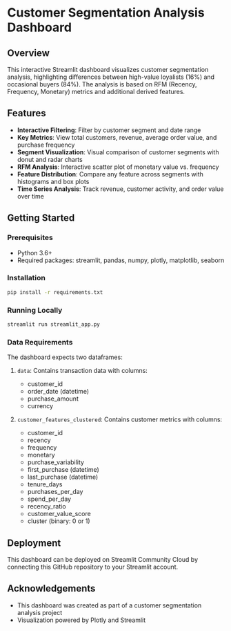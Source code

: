 # Customer Segmentation Analysis Dashboard

## Overview
This interactive Streamlit dashboard visualizes customer segmentation analysis, highlighting differences between high-value loyalists (16%) and occasional buyers (84%). The analysis is based on RFM (Recency, Frequency, Monetary) metrics and additional derived features.

## Features
- **Interactive Filtering**: Filter by customer segment and date range
- **Key Metrics**: View total customers, revenue, average order value, and purchase frequency
- **Segment Visualization**: Visual comparison of customer segments with donut and radar charts
- **RFM Analysis**: Interactive scatter plot of monetary value vs. frequency
- **Feature Distribution**: Compare any feature across segments with histograms and box plots
- **Time Series Analysis**: Track revenue, customer activity, and order value over time

## Getting Started

### Prerequisites
- Python 3.6+
- Required packages: streamlit, pandas, numpy, plotly, matplotlib, seaborn

### Installation
```bash
pip install -r requirements.txt
```

### Running Locally
```bash
streamlit run streamlit_app.py
```

### Data Requirements
The dashboard expects two dataframes:
1. `data`: Contains transaction data with columns:
   - customer_id
   - order_date (datetime)
   - purchase_amount
   - currency

2. `customer_features_clustered`: Contains customer metrics with columns:
   - customer_id
   - recency
   - frequency
   - monetary
   - purchase_variability
   - first_purchase (datetime)
   - last_purchase (datetime)
   - tenure_days
   - purchases_per_day
   - spend_per_day
   - recency_ratio
   - customer_value_score
   - cluster (binary: 0 or 1)

## Deployment
This dashboard can be deployed on Streamlit Community Cloud by connecting this GitHub repository to your Streamlit account.

## Acknowledgements
- This dashboard was created as part of a customer segmentation analysis project
- Visualization powered by Plotly and Streamlit
